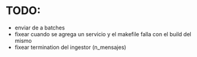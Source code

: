 # TODO:

- enviar de a batches
- fixear cuando se agrega un servicio y el makefile falla con el build del mismo
- fixear termination del ingestor (n_mensajes)
